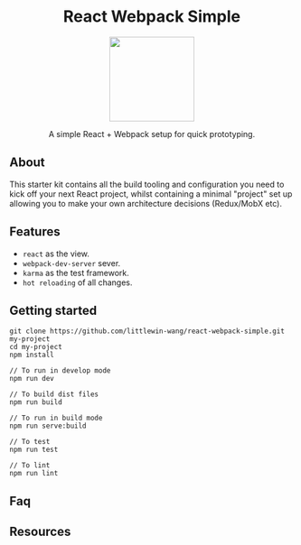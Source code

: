 <p align='center'>
  <h1 align='center'>React Webpack Simple</h1>
  <p align='center'><img width='150' src='http://i2.muimg.com/588926/5e1760f1f8d2553c.png' /></p>
  <p align='center'>A simple React + Webpack setup for quick prototyping.</p>
</p>

## About
This starter kit contains all the build tooling and configuration you need to kick off your next React project, whilst containing a minimal "project" set up allowing you to make your own architecture decisions (Redux/MobX etc).

## Features
 - `react` as the view.
 - `webpack-dev-server` sever.
 - `karma` as the test framework.
 - `hot reloading` of all changes.
 
## Getting started

```
git clone https://github.com/littlewin-wang/react-webpack-simple.git my-project
cd my-project
npm install

// To run in develop mode
npm run dev

// To build dist files
npm run build

// To run in build mode
npm run serve:build

// To test
npm run test

// To lint
npm run lint
```

## Faq
## Resources
